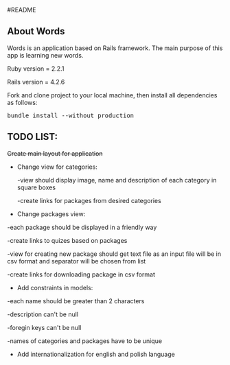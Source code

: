 #README
## About Words
Words is an application based on Rails framework. The main purpose of this app is learning new words.


Ruby version = 2.2.1

Rails version = 4.2.6

Fork and clone project to your local machine, then install all dependencies as follows:

<tt>bundle install --without production</tt>


## TODO LIST:

~~Create main layout for application~~

* Change view for categories:

  -view should display image, name and description of each category in square boxes
  
  -create links for packages from desired categories
  
* Change packages view:

-each package should be displayed in a friendly way

-create links to quizes based on packages

-view for creating new package should get text file as an input file will be in csv format and separator will be chosen from list

-create links for downloading package in csv format

* Add constraints in models:

-each name should be greater than 2 characters

-description can't be null

-foregin keys can't be null

-names of categories and packages have to be unique
 
* Add internationalization for english and polish language
